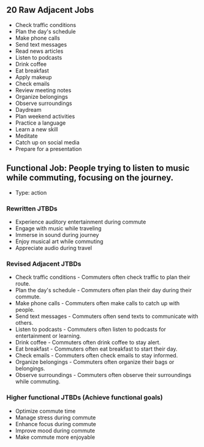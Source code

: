 ## 20 Raw Adjacent Jobs
- Check traffic conditions
- Plan the day's schedule
- Make phone calls
- Send text messages
- Read news articles
- Listen to podcasts
- Drink coffee
- Eat breakfast
- Apply makeup
- Check emails
- Review meeting notes
- Organize belongings
- Observe surroundings
- Daydream
- Plan weekend activities
- Practice a language
- Learn a new skill
- Meditate
- Catch up on social media
- Prepare for a presentation

## Functional Job: People trying to listen to music while commuting, focusing on the journey.

- Type: action

### Rewritten JTBDs

- Experience auditory entertainment during commute
- Engage with music while traveling
- Immerse in sound during journey
- Enjoy musical art while commuting
- Appreciate audio during travel

### Revised Adjacent JTBDs

- Check traffic conditions - Commuters often check traffic to plan their route.
- Plan the day's schedule - Commuters often plan their day during their commute.
- Make phone calls - Commuters often make calls to catch up with people.
- Send text messages - Commuters often send texts to communicate with others.
- Listen to podcasts - Commuters often listen to podcasts for entertainment or learning.
- Drink coffee - Commuters often drink coffee to stay alert.
- Eat breakfast - Commuters often eat breakfast to start their day.
- Check emails - Commuters often check emails to stay informed.
- Organize belongings - Commuters often organize their bags or belongings.
- Observe surroundings - Commuters often observe their surroundings while commuting.

### Higher functional JTBDs (Achieve functional goals)

- Optimize commute time
- Manage stress during commute
- Enhance focus during commute
- Improve mood during commute
- Make commute more enjoyable
